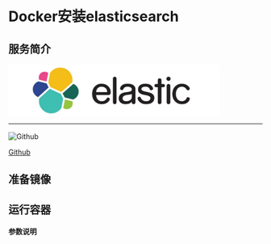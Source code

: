 # **Docker安装elasticsearch** #
## 服务简介 ##

 <img src="./../images/elastic.jpg" width = "420" alt="Github" align=center />

* * *

 <img src="https://github.com/favicon.ico" width = "20" alt="Github" align=center />
 
[ Github ](https://github.com/elastic/elasticsearch)
## 准备镜像 ##
## 运行容器 ##
#### 参数说明 ####